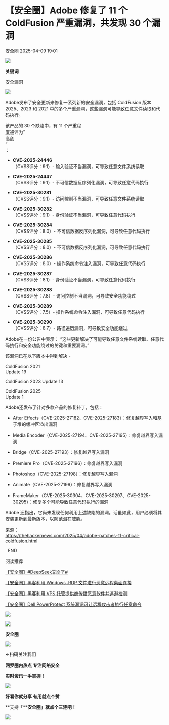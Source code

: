 #  【安全圈】Adobe 修复了 11 个 ColdFusion 严重漏洞，共发现 30 个漏洞   
 安全圈   2025-04-09 19:01  
  
![](https://mmbiz.qpic.cn/sz_mmbiz_png/aBHpjnrGylgOvEXHviaXu1fO2nLov9bZ055v7s8F6w1DD1I0bx2h3zaOx0Mibd5CngBwwj2nTeEbupw7xpBsx27Q/640?wx_fmt=other&from=appmsg&tp=webp&wxfrom=5&wx_lazy=1&wx_co=1 "")  
  
  
**关键词**  
  
  
  
安全漏洞  
  
  
![](https://mmbiz.qpic.cn/sz_mmbiz_png/aBHpjnrGylialUJ3XzfEdkAGzyibyrGhS8woWvJnsGfwo7Gw5QmpMKxgs876Qp6kibggd0l09vv2fgLT0WSOLmLrA/640?wx_fmt=png&from=appmsg "")  
  
Adobe发布了安全更新来修复一系列新的安全漏洞，包括 ColdFusion 版本 2025、2023 和 2021 中的多个严重漏洞，这些漏洞可能导致任意文件读取和代码执行。  
  
该产品的 30 个缺陷中，有 11 个严重程  
度被评为“  
高危  
”  
：  
- **CVE-2025-24446**  
（CVSS评分：9.1）- 输入验证不当漏洞，可导致任意文件系统读取  
  
- **CVE-2025-24447**  
（CVSS评分：9.1）- 不可信数据反序列化漏洞，可导致任意代码执行  
  
- **CVE-2025-30281**  
（CVSS评分：9.1）- 访问控制不当漏洞，可导致任意文件系统读取  
  
- **CVE-2025-30282**  
（CVSS评分：9.1）- 身份验证不当漏洞，可导致任意代码执行  
  
- **CVE-2025-30284**  
（CVSS评分：8.0）- 不可信数据反序列化漏洞，可导致任意代码执行  
  
- **CVE-2025-30285**  
（CVSS评分：8.0）- 不可信数据反序列化漏洞，可导致任意代码执行  
  
- **CVE-2025-30286**  
（CVSS评分：8.0）- 操作系统命令注入漏洞，可导致任意代码执行  
  
- **CVE-2025-30287**  
（CVSS评分：8.1）- 身份验证不当漏洞，可导致任意代码执行  
  
- **CVE-2025-30288**  
（CVSS评分：7.8）- 访问控制不当漏洞，可导致安全功能绕过  
  
- **CVE-2025-30289**  
（CVSS评分：7.5）- 操作系统命令注入漏洞，可导致任意代码执行  
  
- **CVE-2025-30290**  
（CVSS评分：8.7）- 路径遍历漏洞，可导致安全功能绕过  
  
Adobe在一份公告中表示： “这些更新解决了可能导致任意文件系统读取、任意代码执行和安全功能绕过的关键和重要漏洞。”  
  
该漏洞已在以下版本中得到解决 -  
  
ColdFusion 2021   
Update 19  
  
ColdFusion 2023 Update 13  
  
ColdFusion 2025   
Update 1  
  
  
Adobe还发布了针对多款产品的修复补丁，包括：  
- After Effects（CVE-2025-27182、CVE-2025-27183）：修复越界写入和基于堆的缓冲区溢出漏洞  
  
- Media Encoder（CVE-2025-27194、CVE-2025-27195）：修复越界写入漏洞  
  
- Bridge（CVE-2025-27193）：修复越界写入漏洞  
  
- Premiere Pro（CVE-2025-27196）：修复越界写入漏洞  
  
- Photoshop（CVE-2025-27198）：修复越界写入漏洞  
  
- Animate（CVE-2025-27199）：修复越界写入漏洞  
  
- FrameMaker（CVE-2025-30304、CVE-2025-30297、CVE-2025-30295）：修复多个可能导致任意代码执行的漏洞  
  
  
Adobe 还指出，它尚未发现任何利用上述缺陷的漏洞。话虽如此，用户必须将其安装更新到最新版本，以防范潜在威胁。  
  
来源：  
https://thehackernews.com/2025/04/adobe-patches-11-critical-coldfusion.html  
  
  
  END    
  
  
阅读推荐  
  
  
[【安全圈】#DeepSeek又崩了#](https://mp.weixin.qq.com/s?__biz=MzIzMzE4NDU1OQ==&mid=2652068959&idx=1&sn=e9b5f893828331429dcbf677edf57f8b&scene=21#wechat_redirect)  
  
  
  
[【安全圈】黑客利用 Windows .RDP 文件进行恶意远程桌面连接](https://mp.weixin.qq.com/s?__biz=MzIzMzE4NDU1OQ==&mid=2652068959&idx=2&sn=a6f70e9a667f3b234b235f4b7979f762&scene=21#wechat_redirect)  
  
  
  
[【安全圈】黑客利用 VPS 托管提供商传播恶意软件并逃避检测](https://mp.weixin.qq.com/s?__biz=MzIzMzE4NDU1OQ==&mid=2652068959&idx=3&sn=18af1323563184d43efe6a0254a9e5fc&scene=21#wechat_redirect)  
  
  
  
[【安全圈】Dell PowerProtect 系统漏洞可让远程攻击者执行任意命令](https://mp.weixin.qq.com/s?__biz=MzIzMzE4NDU1OQ==&mid=2652068959&idx=4&sn=e57a187e3a257c344e9371d382cfa185&scene=21#wechat_redirect)  
  
  
  
  
![](https://mmbiz.qpic.cn/mmbiz_gif/aBHpjnrGylgeVsVlL5y1RPJfUdozNyCEft6M27yliapIdNjlcdMaZ4UR4XxnQprGlCg8NH2Hz5Oib5aPIOiaqUicDQ/640?wx_fmt=gif "")  
  
  
  
![](https://mmbiz.qpic.cn/mmbiz_png/aBHpjnrGylgeVsVlL5y1RPJfUdozNyCEDQIyPYpjfp0XDaaKjeaU6YdFae1iagIvFmFb4djeiahnUy2jBnxkMbaw/640?wx_fmt=png "")  
  
**安全圈**  
  
![](https://mmbiz.qpic.cn/mmbiz_gif/aBHpjnrGylgeVsVlL5y1RPJfUdozNyCEft6M27yliapIdNjlcdMaZ4UR4XxnQprGlCg8NH2Hz5Oib5aPIOiaqUicDQ/640?wx_fmt=gif "")  
  
  
←扫码关注我们  
  
**网罗圈内热点 专注网络安全**  
  
**实时资讯一手掌握！**  
  
  
![](https://mmbiz.qpic.cn/mmbiz_gif/aBHpjnrGylgeVsVlL5y1RPJfUdozNyCE3vpzhuku5s1qibibQjHnY68iciaIGB4zYw1Zbl05GQ3H4hadeLdBpQ9wEA/640?wx_fmt=gif "")  
  
**好看你就分享 有用就点个赞**  
  
**支持「****安全圈」就点个三连吧！**  
  
![](https://mmbiz.qpic.cn/mmbiz_gif/aBHpjnrGylgeVsVlL5y1RPJfUdozNyCE3vpzhuku5s1qibibQjHnY68iciaIGB4zYw1Zbl05GQ3H4hadeLdBpQ9wEA/640?wx_fmt=gif "")  
  
  
